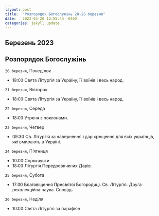 ```yaml
---
layout: post
title:  "Розпорядок Богослужінь 20-26 березня"
date:   2023-03-20 12:55:44 -0400
categories: jekyll update
---
```


## Березень 2023

## <b>Розпорядок Богослужінь</b>

`20 березня`, Понеділок

* 18:00 Свята Літургія за Україну, її воїнів і весь народ.

`21 березня`, Вівторок

* 18:00 Свята Літургія за Україну, її воїнів і весь народ.

`22 березня`, Середа

* 18:00 Утреня з поклонами.

`23 березня`, Четвер

* 09:30 Св. Літургія за навернення і дар хрещення для всіх українців, які вмирають в Україні.

`24 березня`, П’ятниця

* 10:00 Сорокаусти.
* 18:00 Літургія Передосвячених Дарів.

`25 березня`, Субота

* 17:00 Благовіщення Пресвятої Богородиці. Св. Літургія. Друга реколекційна наука. Сповідь.

`26 березня`, Неділя

* 10:00 Свята Літургія за парафіян



